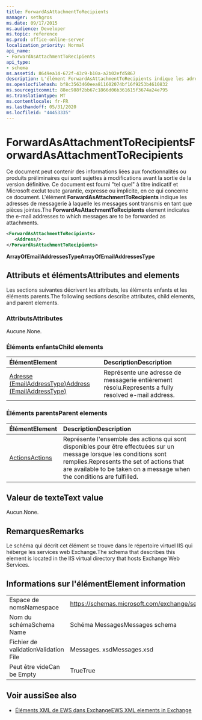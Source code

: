 ```yaml
---
title: ForwardAsAttachmentToRecipients
manager: sethgros
ms.date: 09/17/2015
ms.audience: Developer
ms.topic: reference
ms.prod: office-online-server
localization_priority: Normal
api_name:
- ForwardAsAttachmentToRecipients
api_type:
- schema
ms.assetid: 8649ea14-672f-43c9-b10a-a2b02efd5867
description: L'élément ForwardAsAttachmentToRecipients indique les adresses de messagerie à laquelle les messages sont transmis en tant que pièces jointes.
ms.openlocfilehash: bf8c3563460eea811602074bf16f9253b4610832
ms.sourcegitcommit: 88ec988f2bb67c1866d06b361615f3674a24e795
ms.translationtype: MT
ms.contentlocale: fr-FR
ms.lasthandoff: 05/31/2020
ms.locfileid: "44453335"
---
```

# <a name="forwardasattachmenttorecipients"></a><span data-ttu-id="44017-103">ForwardAsAttachmentToRecipients</span><span class="sxs-lookup"><span data-stu-id="44017-103">ForwardAsAttachmentToRecipients</span></span>

<span data-ttu-id="44017-104">Ce document peut contenir des informations liées aux fonctionnalités ou produits préliminaires qui sont sujettes à modifications avant la sortie de la version définitive. Ce document est fourni "tel quel" à titre indicatif et Microsoft exclut toute garantie, expresse ou implicite, en ce qui concerne ce document. L'élément **ForwardAsAttachmentToRecipients** indique les adresses de messagerie à laquelle les messages sont transmis en tant que pièces jointes.</span><span class="sxs-lookup"><span data-stu-id="44017-104">The **ForwardAsAttachmentToRecipients** element indicates the e-mail addresses to which messages are to be forwarded as attachments.</span></span> 
  
```XML
<ForwardAsAttachmentToRecipients>
   <Address/>
</ForwardAsAttachmentToRecipients>
```

 <span data-ttu-id="44017-105">**ArrayOfEmailAddressesType**</span><span class="sxs-lookup"><span data-stu-id="44017-105">**ArrayOfEmailAddressesType**</span></span>
## <a name="attributes-and-elements"></a><span data-ttu-id="44017-106">Attributs et éléments</span><span class="sxs-lookup"><span data-stu-id="44017-106">Attributes and elements</span></span>

<span data-ttu-id="44017-107">Les sections suivantes décrivent les attributs, les éléments enfants et les éléments parents.</span><span class="sxs-lookup"><span data-stu-id="44017-107">The following sections describe attributes, child elements, and parent elements.</span></span>
  
### <a name="attributes"></a><span data-ttu-id="44017-108">Attributs</span><span class="sxs-lookup"><span data-stu-id="44017-108">Attributes</span></span>

<span data-ttu-id="44017-109">Aucune.</span><span class="sxs-lookup"><span data-stu-id="44017-109">None.</span></span>
  
### <a name="child-elements"></a><span data-ttu-id="44017-110">Éléments enfants</span><span class="sxs-lookup"><span data-stu-id="44017-110">Child elements</span></span>

|<span data-ttu-id="44017-111">**Élément**</span><span class="sxs-lookup"><span data-stu-id="44017-111">**Element**</span></span>|<span data-ttu-id="44017-112">**Description**</span><span class="sxs-lookup"><span data-stu-id="44017-112">**Description**</span></span>|
|:-----|:-----|
|[<span data-ttu-id="44017-113">Adresse (EmailAddressType)</span><span class="sxs-lookup"><span data-stu-id="44017-113">Address (EmailAddressType)</span></span>](address-emailaddresstype.md) <br/> |<span data-ttu-id="44017-114">Représente une adresse de messagerie entièrement résolu.</span><span class="sxs-lookup"><span data-stu-id="44017-114">Represents a fully resolved e-mail address.</span></span>  <br/> |
   
### <a name="parent-elements"></a><span data-ttu-id="44017-115">Éléments parents</span><span class="sxs-lookup"><span data-stu-id="44017-115">Parent elements</span></span>

|<span data-ttu-id="44017-116">**Élément**</span><span class="sxs-lookup"><span data-stu-id="44017-116">**Element**</span></span>|<span data-ttu-id="44017-117">**Description**</span><span class="sxs-lookup"><span data-stu-id="44017-117">**Description**</span></span>|
|:-----|:-----|
|[<span data-ttu-id="44017-118">Actions</span><span class="sxs-lookup"><span data-stu-id="44017-118">Actions</span></span>](actions.md) <br/> |<span data-ttu-id="44017-119">Représente l'ensemble des actions qui sont disponibles pour être effectuées sur un message lorsque les conditions sont remplies.</span><span class="sxs-lookup"><span data-stu-id="44017-119">Represents the set of actions that are available to be taken on a message when the conditions are fulfilled.</span></span>  <br/> |
   
## <a name="text-value"></a><span data-ttu-id="44017-120">Valeur de texte</span><span class="sxs-lookup"><span data-stu-id="44017-120">Text value</span></span>

<span data-ttu-id="44017-121">Aucun.</span><span class="sxs-lookup"><span data-stu-id="44017-121">None.</span></span>
  
## <a name="remarks"></a><span data-ttu-id="44017-122">Remarques</span><span class="sxs-lookup"><span data-stu-id="44017-122">Remarks</span></span>

<span data-ttu-id="44017-123">Le schéma qui décrit cet élément se trouve dans le répertoire virtuel IIS qui héberge les services web Exchange.</span><span class="sxs-lookup"><span data-stu-id="44017-123">The schema that describes this element is located in the IIS virtual directory that hosts Exchange Web Services.</span></span>
  
## <a name="element-information"></a><span data-ttu-id="44017-124">Informations sur l'élément</span><span class="sxs-lookup"><span data-stu-id="44017-124">Element information</span></span>

|||
|:-----|:-----|
|<span data-ttu-id="44017-125">Espace de noms</span><span class="sxs-lookup"><span data-stu-id="44017-125">Namespace</span></span>  <br/> |https://schemas.microsoft.com/exchange/services/2006/messages  <br/> |
|<span data-ttu-id="44017-126">Nom du schéma</span><span class="sxs-lookup"><span data-stu-id="44017-126">Schema Name</span></span>  <br/> |<span data-ttu-id="44017-127">Schéma Messages</span><span class="sxs-lookup"><span data-stu-id="44017-127">Messages schema</span></span>  <br/> |
|<span data-ttu-id="44017-128">Fichier de validation</span><span class="sxs-lookup"><span data-stu-id="44017-128">Validation File</span></span>  <br/> |<span data-ttu-id="44017-129">Messages. xsd</span><span class="sxs-lookup"><span data-stu-id="44017-129">Messages.xsd</span></span>  <br/> |
|<span data-ttu-id="44017-130">Peut être vide</span><span class="sxs-lookup"><span data-stu-id="44017-130">Can be Empty</span></span>  <br/> |<span data-ttu-id="44017-131">True</span><span class="sxs-lookup"><span data-stu-id="44017-131">True</span></span>  <br/> |
   
## <a name="see-also"></a><span data-ttu-id="44017-132">Voir aussi</span><span class="sxs-lookup"><span data-stu-id="44017-132">See also</span></span>



- [<span data-ttu-id="44017-133">Éléments XML de EWS dans Exchange</span><span class="sxs-lookup"><span data-stu-id="44017-133">EWS XML elements in Exchange</span></span>](ews-xml-elements-in-exchange.md)

